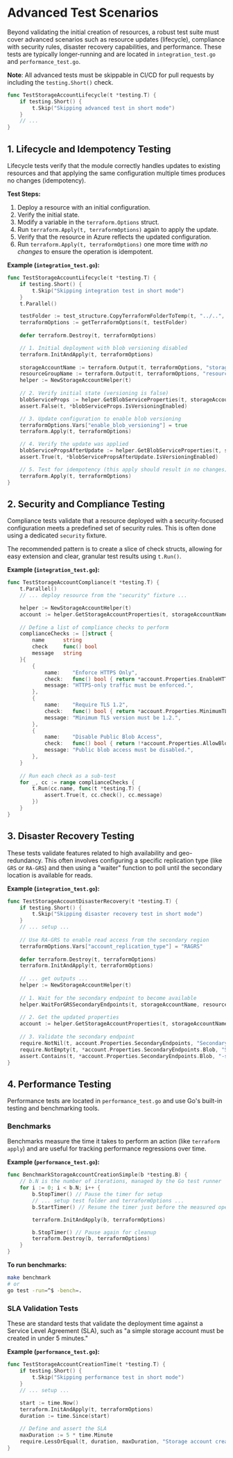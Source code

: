 # Advanced Test Scenarios

Beyond validating the initial creation of resources, a robust test suite must cover advanced scenarios such as resource updates (lifecycle), compliance with security rules, disaster recovery capabilities, and performance. These tests are typically longer-running and are located in `integration_test.go` and `performance_test.go`.

**Note**: All advanced tests must be skippable in CI/CD for pull requests by including the `testing.Short()` check.

```go
func TestStorageAccountLifecycle(t *testing.T) {
	if testing.Short() {
		t.Skip("Skipping advanced test in short mode")
	}
	// ...
}
```

## 1. Lifecycle and Idempotency Testing

Lifecycle tests verify that the module correctly handles updates to existing resources and that applying the same configuration multiple times produces no changes (idempotency).

**Test Steps:**
1.  Deploy a resource with an initial configuration.
2.  Verify the initial state.
3.  Modify a variable in the `terraform.Options` struct.
4.  Run `terraform.Apply(t, terraformOptions)` again to apply the update.
5.  Verify that the resource in Azure reflects the updated configuration.
6.  Run `terraform.Apply(t, terraformOptions)` one more time *with no changes* to ensure the operation is idempotent.

**Example (`integration_test.go`):**
```go
func TestStorageAccountLifecycle(t *testing.T) {
	if testing.Short() {
		t.Skip("Skipping integration test in short mode")
	}
	t.Parallel()

	testFolder := test_structure.CopyTerraformFolderToTemp(t, "../..", "azurerm_storage_account/tests/fixtures/simple")
	terraformOptions := getTerraformOptions(t, testFolder)
	
	defer terraform.Destroy(t, terraformOptions)

	// 1. Initial deployment with blob versioning disabled
	terraform.InitAndApply(t, terraformOptions)
	
	storageAccountName := terraform.Output(t, terraformOptions, "storage_account_name")
	resourceGroupName := terraform.Output(t, terraformOptions, "resource_group_name")
	helper := NewStorageAccountHelper(t)
	
	// 2. Verify initial state (versioning is false)
	blobServiceProps := helper.GetBlobServiceProperties(t, storageAccountName, resourceGroupName)
	assert.False(t, *blobServiceProps.IsVersioningEnabled)

	// 3. Update configuration to enable blob versioning
	terraformOptions.Vars["enable_blob_versioning"] = true
	terraform.Apply(t, terraformOptions)

	// 4. Verify the update was applied
	blobServicePropsAfterUpdate := helper.GetBlobServiceProperties(t, storageAccountName, resourceGroupName)
	assert.True(t, *blobServicePropsAfterUpdate.IsVersioningEnabled)

	// 5. Test for idempotency (this apply should result in no changes)
	terraform.Apply(t, terraformOptions)
}
```

## 2. Security and Compliance Testing

Compliance tests validate that a resource deployed with a security-focused configuration meets a predefined set of security rules. This is often done using a dedicated `security` fixture.

The recommended pattern is to create a slice of check structs, allowing for easy extension and clear, granular test results using `t.Run()`.

**Example (`integration_test.go`):**
```go
func TestStorageAccountCompliance(t *testing.T) {
	t.Parallel()
	// ... deploy resource from the "security" fixture ...

	helper := NewStorageAccountHelper(t)
	account := helper.GetStorageAccountProperties(t, storageAccountName, resourceGroupName)
	
	// Define a list of compliance checks to perform
	complianceChecks := []struct {
		name      string
		check     func() bool
		message   string
	}{
		{
			name:    "Enforce HTTPS Only",
			check:   func() bool { return *account.Properties.EnableHTTPSTrafficOnly },
			message: "HTTPS-only traffic must be enforced.",
		},
		{
			name:    "Require TLS 1.2",
			check:   func() bool { return *account.Properties.MinimumTLSVersion == armstorage.MinimumTLSVersionTLS12 },
			message: "Minimum TLS version must be 1.2.",
		},
		{
			name:    "Disable Public Blob Access",
			check:   func() bool { return !*account.Properties.AllowBlobPublicAccess },
			message: "Public blob access must be disabled.",
		},
	}
	
	// Run each check as a sub-test
	for _, cc := range complianceChecks {
		t.Run(cc.name, func(t *testing.T) {
			assert.True(t, cc.check(), cc.message)
		})
	}
}
```

## 3. Disaster Recovery Testing

These tests validate features related to high availability and geo-redundancy. This often involves configuring a specific replication type (like `GRS` or `RA-GRS`) and then using a "waiter" function to poll until the secondary location is available for reads.

**Example (`integration_test.go`):**
```go
func TestStorageAccountDisasterRecovery(t *testing.T) {
	if testing.Short() {
		t.Skip("Skipping disaster recovery test in short mode")
	}
	// ... setup ...
	
	// Use RA-GRS to enable read access from the secondary region
	terraformOptions.Vars["account_replication_type"] = "RAGRS"
	
	defer terraform.Destroy(t, terraformOptions)
	terraform.InitAndApply(t, terraformOptions)
	
	// ... get outputs ...
	helper := NewStorageAccountHelper(t)
	
	// 1. Wait for the secondary endpoint to become available
	helper.WaitForGRSSecondaryEndpoints(t, storageAccountName, resourceGroupName)
	
	// 2. Get the updated properties
	account := helper.GetStorageAccountProperties(t, storageAccountName, resourceGroupName)
	
	// 3. Validate the secondary endpoint
	require.NotNil(t, account.Properties.SecondaryEndpoints, "Secondary endpoints should be available for RA-GRS")
	require.NotEmpty(t, *account.Properties.SecondaryEndpoints.Blob, "Secondary blob endpoint should not be empty")
	assert.Contains(t, *account.Properties.SecondaryEndpoints.Blob, "-secondary.blob.core.")
}
```

## 4. Performance Testing

Performance tests are located in `performance_test.go` and use Go's built-in testing and benchmarking tools.

### Benchmarks

Benchmarks measure the time it takes to perform an action (like `terraform apply`) and are useful for tracking performance regressions over time.

**Example (`performance_test.go`):**
```go
func BenchmarkStorageAccountCreationSimple(b *testing.B) {
	// b.N is the number of iterations, managed by the Go test runner
	for i := 0; i < b.N; i++ {
		b.StopTimer() // Pause the timer for setup
		// ... setup test folder and terraformOptions ...
		b.StartTimer() // Resume the timer just before the measured operation

		terraform.InitAndApply(b, terraformOptions)

		b.StopTimer() // Pause again for cleanup
		terraform.Destroy(b, terraformOptions)
	}
}
```
**To run benchmarks:**
```bash
make benchmark
# or
go test -run=^$ -bench=.
```

### SLA Validation Tests

These are standard tests that validate the deployment time against a Service Level Agreement (SLA), such as "a simple storage account must be created in under 5 minutes."

**Example (`performance_test.go`):**
```go
func TestStorageAccountCreationTime(t *testing.T) {
	if testing.Short() {
		t.Skip("Skipping performance test in short mode")
	}
	// ... setup ...
	
	start := time.Now()
	terraform.InitAndApply(t, terraformOptions)
	duration := time.Since(start)

	// Define and assert the SLA
	maxDuration := 5 * time.Minute
	require.LessOrEqual(t, duration, maxDuration, "Storage account creation took %v, expected less than %v", duration, maxDuration)
}
```